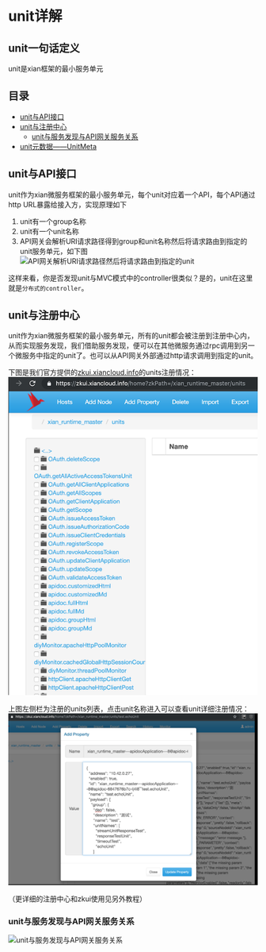 # unit详解
## unit一句话定义
unit是xian框架的最小服务单元
## 目录
* [unit与API接口](https://github.com/xiancloud/xian/blob/master/doc/zh_CN/unit/unit.md#unit与API接口)
* [unit与注册中心](https://github.com/xiancloud/xian/blob/master/doc/zh_CN/unit/unit.md#unit与注册中心)
  * [unit与服务发现与API网关服务关系](https://github.com/xiancloud/xian/blob/master/doc/zh_CN/unit/unit.md#unit与服务发现与API网关服务关系)
* [unit元数据——UnitMeta](unitMeta.md)

## unit与API接口
unit作为xian微服务框架的最小服务单元，每个unit对应着一个API，每个API通过http URL暴露给接入方，实现原理如下
1. unit有一个group名称
2. unit有一个unit名称
3. API网关会解析URI请求路径得到group和unit名称然后将请求路由到指定的unit服务单元，如下图
![API网关解析URI请求路径然后将请求路由到指定的unit](http://processon.com/chart_image/5cd02ac0e4b06bcc13984bd9.png)

这样来看，你是否发现unit与MVC模式中的controller很类似？是的，unit在这里就是`分布式的controller`。

## unit与注册中心
unit作为xian微服务框架的最小服务单元，所有的unit都会被注册到注册中心内，从而实现服务发现，我们借助服务发现，便可以在其他微服务通过rpc调用到另一个微服务中指定的unit了。也可以从API网关外部通过http请求调用到指定的unit。

下图是我们官方提供的[zkui.xiancloud.info](https://zkui.xiancloud.info/home?zkPath=/xian_runtime_master/units)的units注册情况：
![units注册情况截图](zkui-units.png)

上图左侧栏为注册的units列表，点击unit名称进入可以查看unit详细注册情况：
![echoUnit详细注册情况](zkui-echoUnit.png)

（更详细的注册中心和zkui使用见另外教程）

### unit与服务发现与API网关服务关系
![unit与服务发现与API网关服务关系](http://processon.com/chart_image/5ccfdfe0e4b0bab909739b3f.png?_=1557149767299)

